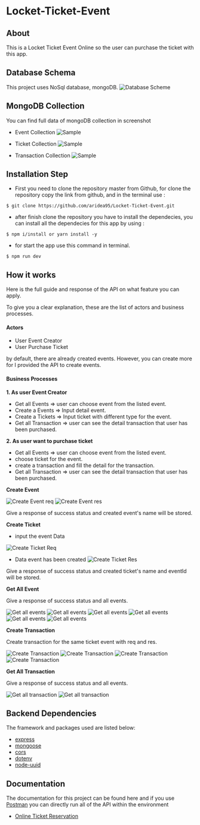 # Locket-Ticket-Event

## About

This is a Locket Ticket Event Online so the user can purchase the ticket with this app.

## Database Schema
This project uses NoSql database, mongoDB.
![Database Scheme](https://res.cloudinary.com/drqvopuni/image/upload/v1613405888/2021-02-15_at_23-16-46_dpx8tq.png)

## MongoDB Collection

You can find full data of mongoDB collection in screenshot

- Event Collection
![Sample](https://res.cloudinary.com/drqvopuni/image/upload/v1613357442/Event_Database_zwyqwm.png)

- Ticket Collection
![Sample](https://res.cloudinary.com/drqvopuni/image/upload/v1613357442/Ticket_Database_qlfgyj.png)

- Transaction Collection
![Sample](https://res.cloudinary.com/drqvopuni/image/upload/v1613405975/2021-02-15_at_23-18-36_xtlzuc.png)


## Installation Step
- First you need to clone the repository master from Github, for clone the repository copy the link from github, and in the terminal use :
```
$ git clone https://github.com/aridea95/Locket-Ticket-Event.git
```
- after finish clone the repository you have to install the dependecies, you can install all the dependecies for this app by using :
```
$ npm i/install or yarn install -y 
```
- for start the app use this command in terminal. 
```
$ npm run dev 
```

## How it works

Here is the full guide and response of the API on what feature you can apply.

To give you a clear explanation, these are the list of actors and business processes.

#### Actors
- User Event Creator
- User Purchase Ticket

by default, there are already created events. However, you can create more for I provided the API to create events.

#### Business Processes

**1. As user Event Creator**

- Get all Events => user can choose event from the listed event.
- Create a Events => Input detail event.
- Create a Tickets => Input ticket with different type for the event.
- Get all Transaction => user can see the detail transaction that user has been purchased.

**2. As user want to purchase ticket**
- Get all Events => user can choose event from the listed event.
- choose ticket for the event.
- create a transaction and fill the detail for the transaction.
- Get all Transaction => user can see the detail transaction that user has been purchased.

**Create Event**

![Create Event req](https://res.cloudinary.com/drqvopuni/image/upload/v1613363364/2021-02-15_at_11-24-38_snsrfz.png)
![Create Event res](https://res.cloudinary.com/drqvopuni/image/upload/v1613363365/2021-02-15_at_11-25-31_uxpewz.png)

Give a response of success status and created event's name will be stored.

**Create Ticket**

- input the event Data

![Create Ticket Req](https://res.cloudinary.com/drqvopuni/image/upload/v1613364018/2021-02-15_at_11-38-47_jqpgf4.png)

- Data event has been created
![Create Ticket Res](https://res.cloudinary.com/drqvopuni/image/upload/v1613364018/2021-02-15_at_11-39-07_pwgahj.png)

Give a response of success status and created ticket's name and eventId  will be stored.

**Get All Event**

Give a response of success status and all events.

![Get all events](https://res.cloudinary.com/drqvopuni/image/upload/v1613365451/2021-02-15_at_11-55-28_plfaj5.png)
![Get all events](https://res.cloudinary.com/drqvopuni/image/upload/v1613365451/2021-02-15_at_11-55-58_gnqxhy.png)
![Get all events](https://res.cloudinary.com/drqvopuni/image/upload/v1613365451/2021-02-15_at_11-56-18_duyl07.png)
![Get all events](https://res.cloudinary.com/drqvopuni/image/upload/v1613365451/2021-02-15_at_11-56-35_jmcx0s.png)
![Get all events](https://res.cloudinary.com/drqvopuni/image/upload/v1613365464/2021-02-15_at_12-01-38_h5ovj7.png)
![Get all events](https://res.cloudinary.com/drqvopuni/image/upload/v1613365452/2021-02-15_at_12-02-37_jnnlcr.png)

**Create Transaction**

Create transaction for the same ticket event with req and res.

![Create Transaction](https://res.cloudinary.com/drqvopuni/image/upload/v1613403566/2021-02-15_at_21-29-37_ruu6j9.png)
![Create Transaction](https://res.cloudinary.com/drqvopuni/image/upload/v1613403566/2021-02-15_at_21-30-10_fv4ryd.png)
![Create Transaction](https://res.cloudinary.com/drqvopuni/image/upload/v1613403566/2021-02-15_at_22-12-23_bftrcz.png)
![Create Transaction](https://res.cloudinary.com/drqvopuni/image/upload/v1613403566/2021-02-15_at_22-13-07_fl4pgv.png)

**Get All Transaction**

Give a response of success status and all events.

![Get all transaction](https://res.cloudinary.com/drqvopuni/image/upload/v1613403566/2021-02-15_at_22-12-23_bftrcz.png)
![Get all transaction](https://res.cloudinary.com/drqvopuni/image/upload/v1613403566/2021-02-15_at_22-13-07_fl4pgv.png)

## Backend Dependencies

The framework and packages used are listed below:

- [express](https://www.express.com/)
- [mongoose](https://mongoosejs.com)
- [cors](https://www.npmjs.com/package/bcrypt)
- [dotenv](https://www.npmjs.com/package/dotenv)
- [node-uuid](https://www.npmjs.com/package/node-uuid)

## Documentation

The documentation for this project can be found here and if you use [Postman](https://www.getpostman.com/) you can directly run all of the API within the environment

- [Online Ticket Reservation](https://www.getpostman.com/collections/4eb53f10ea5d41f3bdf9)
